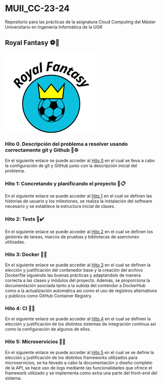 # MUII_CC-23-24
 Repositorio para las prácticas de la asignatura Cloud Computing del Máster Universitario en Ingeniería Informática de la UGR


## Royal Fantasy :soccer::crown:

![logo](./docs/imgs/Royal_Fantasy-nombre.png)

### Hito 0. Descripción del problema a resolver usando correctamente git y Github :pushpin::gear:
En el siguiente enlace se puede acceder al [Hito 0](/docs/hitos/hito0.md) en el cual se lleva a cabo la configuración de git y GitHub junto con la descripción inicial del problema.

### Hito 1: Concretando y planificando el proyecto :pushpin::clipboard:
En el siguiente enlace se puede acceder al [Hito 1](/docs/hitos/hito1.md) en el cual se definen las historias de usuario y los milestones, se realiza la instalación del software necesario y se establece la estructura inicial de clases.

### Hito 2: Tests :pushpin::heavy_check_mark:
En el siguiente enlace se puede acceder al [Hito 2](/docs/hitos/hito2.md) en el cual se definen los gestores de tareas, marcos de pruebas y bibliotecas de aserciones utilizadas.

### Hito 3: Docker :pushpin::whale:
En el siguiente enlace se puede acceder al [Hito 3](/docs/hitos/hito3.md) en el cual se definen la elección y justificación del contenedor base y la creación del archivo Dockerfile siguiendo las buenas prácticas y adaptándolo de manera correcta a las clases y módulos del proyecto. Además, se proporciona la documentación asociada tanto a la subida del contendor a DockerHub como a la actualización automática así como el uso de registros alternativos y públicos como GitHub Container Registry.

### Hito 4: CI :pushpin::repeat:
En el siguiente enlace se puede acceder al [Hito 4](/docs/hitos/hito4.md) en el cual se definen la elección y justificación de los distintos sistemas de integración continua así como la configuración de algunos de ellos.

### Hito 5: Microservicios :pushpin::link:
En el siguiente enlace se puede acceder al [Hito 5](/docs/hitos/hito5.md) en el cual se se define la elección y justificación de los distintos frameworks utilizados para microservicios, se ha llevado a cabo la documentación y diseño completo de la API, se hace uso de logs mediante las funcionalidades que ofrece el framework utilizado y se implementa como extra una parte del front-end del sistema.